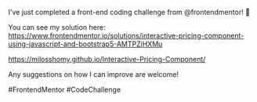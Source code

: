 I've just completed a front-end coding challenge from @frontendmentor! 🎉

You can see my solution here: https://www.frontendmentor.io/solutions/interactive-pricing-component-using-javascript-and-bootstrap5-AMTPZiHXMu

https://milosshomy.github.io/Interactive-Pricing-Component/

Any suggestions on how I can improve are welcome!

#FrontendMentor #CodeChallenge

